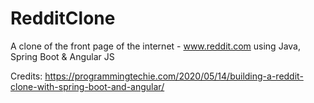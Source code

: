 # RedditClone
A clone of the front page of the internet - www.reddit.com using Java, Spring Boot &amp; Angular JS

Credits: https://programmingtechie.com/2020/05/14/building-a-reddit-clone-with-spring-boot-and-angular/
